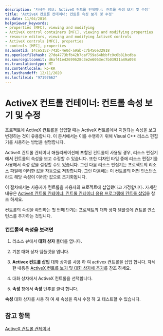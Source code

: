 ```yaml
---
description: '자세한 정보: ActiveX 컨트롤 컨테이너: 컨트롤 속성 보기 및 수정'
title: 'ActiveX 컨트롤 컨테이너: 컨트롤 속성 보기 및 수정'
ms.date: 11/04/2016
helpviewer_keywords:
- properties [MFC], viewing and modifying
- ActiveX control containers [MFC], viewing and modifying properties
- resource editors, viewing and modifying ActiveX controls
- ActiveX controls [MFC], properties
- controls [MFC], properties
ms.assetid: 14ce5152-742b-4e0d-a9ab-c7b456e32918
ms.openlocfilehash: 27de4773bfb42b7caf759a64bbbfc0c6b81bcdba
ms.sourcegitcommit: d6af41e42699628c3e2e6063ec7b03931a49a098
ms.translationtype: MT
ms.contentlocale: ko-KR
ms.lasthandoff: 12/11/2020
ms.locfileid: "97197662"
---
```

# <a name="activex-control-containers-viewing-and-modifying-control-properties"></a>ActiveX 컨트롤 컨테이너: 컨트롤 속성 보기 및 수정

프로젝트에 ActiveX 컨트롤을 삽입할 때는 ActiveX 컨트롤에서 지원되는 속성을 보고 변경하는 것이 유용합니다. 이 문서에서는 이를 수행하기 위해 Visual C++ 리소스 편집기를 사용하는 방법을 설명합니다.

ActiveX 컨트롤 컨테이너 애플리케이션에 포함된 컨트롤이 사용될 경우, 리소스 편집기에서 컨트롤의 속성을 보고 수정할 수 있습니다. 또한 디자인 타임 중에 리소스 편집기를 사용해서 속성 값을 설정할 수도 있습니다. 그런 다음 리소스 편집기는 프로젝트의 리소스 파일에 이러한 값을 자동으로 저장합니다. 그런 다음에는 이 컨트롤의 어떤 인스턴스라도 해당 속성이 이러한 값으로 초기화됩니다.

이 절차에서는 사용자가 컨트롤을 사용자의 프로젝트에 삽입했다고 가정합니다. 자세한 내용은 [ActiveX 컨트롤 컨테이너: 컨트롤 컨테이너 응용 프로그램에 컨트롤 삽입](inserting-a-control-into-a-control-container-application.md)을 참조 하세요.

컨트롤의 속성을 확인하는 첫 번째 단계는 프로젝트의 대화 상자 템플릿에 컨트롤 인스턴스를 추가하는 것입니다.

### <a name="to-view-the-properties-of-a-control"></a>컨트롤의 속성을 보려면

1. 리소스 뷰에서 **대화 상자** 폴더를 엽니다.

1. 기본 대화 상자 템플릿을 엽니다.

1. **Activex 컨트롤 삽입** 대화 상자를 사용 하 여 activex 컨트롤을 삽입 합니다. 자세한 내용은 [ActiveX 컨트롤 보기 및 대화 상자에 추가](../windows/adding-editing-or-deleting-controls.md)를 참조 하세요.

1. 대화 상자에서 ActiveX 컨트롤을 선택합니다.

1. **속성** 창에서 **속성** 단추를 클릭 합니다.

**속성** 대화 상자를 사용 하 여 새 속성을 즉시 수정 하 고 테스트할 수 있습니다.

## <a name="see-also"></a>참고 항목

[ActiveX 컨트롤 컨테이너](activex-control-containers.md)
